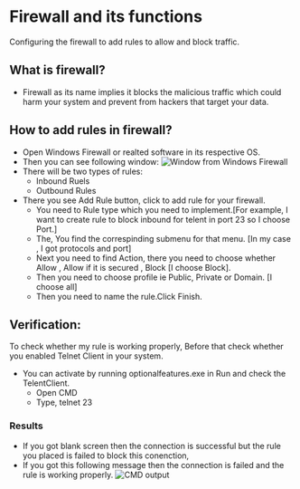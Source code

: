 # Firewall and its functions
Configuring the firewall to add rules to allow and block traffic.

## What is firewall?
- Firewall as its name implies it blocks the malicious traffic which could harm your system and prevent from hackers that target your data.

## How to add rules in firewall?
- Open Windows Firewall or realted software in its respective OS.
- Then you can see following window:
  ![Window from Windows Firewall](path/to/image.jpg)
- There will be two types of rules:
  - Inbound Ruels
  - Outbound Rules  
- There you see Add Rule button, click to add rule for your firewall.
  - You need to Rule type which you need to implement.[For example, I want to create rule to block inbound for telent in port 23 so I choose Port.]
  - The, You find the correspinding submenu for that menu. [In my case , I got protocols and port]
  - Next you need to find Action, there you need to choose whether Allow , Allow if it is secured , Block [I choose Block].
  - Then you need to choose profile ie Public, Private or Domain. [I choose all]
  - Then you need to name the rule.Click Finish.

## Verification:

To check whether my rule is working properly,
Before that check whether you enabled Telnet Client in your system.
- You can activate by running optionalfeatures.exe in Run and check the TelentClient.
    - Open CMD
    - Type, telnet <Your ip> 23
### Results
- If you got blank screen then the connection is successful but the rule you placed is failed to block this conenction,
- If you got this following message then the connection is failed and the rule is working properly.
 ![CMD output](path/to/image.jpg)
  
